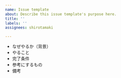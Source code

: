 ```yaml
---
name: Issue template
about: Describe this issue template's purpose here.
title: ''
labels: ''
assignees: shirotamaki

---
```


- なぜやるか（背景）
- やること
- 完了条件
- 参考にするもの
- 備考
